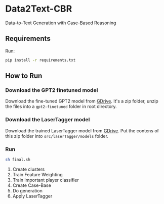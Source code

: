 # Data2Text-CBR
Data-to-Text Generation with Case-Based Reasoning

## Requirements

Run:
```bash
pip install -r requirements.txt
```

<!-- ## Process

### Create Clusters
1. Cluster the messages/sentences from training summaries

### Template Extraction
1. The whole summary can be divided into following components:
    * Winner: Team A defeated Team B
    * Team stats: some stats about both the teams
    * Player stats: some stats about some players (choose important ones)
        * To select important players, learn a model
        * model will predict: for each player, if it should be added in the summary or not - based on its performance (numercial features)
    * Next Game: teams' next games
2. The clusters, also convey these patterns within themselves
3. Extract templates for these components separately from their corresponding clusters 
4. Save the templates on solution side while features (numerical stats) of the corresponding team/player on the problem side

## Generation
1. Break the target problem into components as well
2. Use the same features saved in problem side in case-base to calculate similarity between target problem
    * Learn the weights of the features
3. Use the top most similar template to generate the solution for each component
    * Use LM-Scoring to select the best out of 5/10
4. Combine the solutions
    * Use REG (Referring Expression Generation) here -->

## How to Run

<!-- 1. Create the clusters
```bash
sh create_cluster.sh
``` -->

<!-- 2. Do generation
```bash
sh final.sh
``` -->

### Download the GPT2 finetuned model

Download the fine-tuned GPT2 model from [GDrive](https://drive.google.com/drive/folders/11q4pXX_MPB8P-XNdDfznq9KhnhcMZqol?usp=sharing).
It's a zip folder, unzip the files into a `gpt2-finetuned` folder in root directory.

### Download the LaserTagger model

Download the trained LaserTagger model from [GDrive](https://drive.google.com/file/d/1uZI-ozhOj2KwzDjZDbgTro2JplDLGSXA/view?usp=sharing). Put the contens of this zip folder into `src/laserTagger/models` folder.

### Run

```bash
sh final.sh
```

1. Create clusters
2. Train Feature Weighting
3. Train important player classifier
4. Create Case-Base
5. Do generation
6. Apply LaserTagger

<!-- 
## TODO
1. ~~Extract templates for players/teams stats~~
2. ~~Rank/Select important players (currently done based on efficiency)~~
3. ~~Generate sentences for players stats~~
4. ~~Generate sentences for teams stats~~
5. ~~Learn weights of the features~~ 
6. Possibly select players' combinations (with other players and with teams)
7. ~~Experiment on lesser training data~~
8. ~~Apply lm-scoring on template generation (just after clustering maybe)~~
9. ~~Apply lm-scoring on selecting top sentence after generation~~
10. Select clusters based on num-teams and players in the sentences
11. ~~Generate defeat and next-game based on rules~~
12. If there's a number in the template that doesn't match the stats json, don't take the template
13. Plot cluster paths 
14. ~~Scale the input (sim ftrs) data~~
15. ~~Use alignment for feature importance~~
16. How many summaries follow the defined higher-leve template
17. Improve template generation with codes from rw_fg
18. Experiment on basic attributes data

## LM-Scoring
The [lm-scorer](https://github.com/simonepri/lm-scorer) library doesn't work on Python 3.8+ so I used GPT2 to score sentences.
I fine-tuned a GPT2 model on the Rotowire data using [huggingface's transformers](https://github.com/huggingface/transformers) library and used the model to get perplexity for each proposed solution. -->


<!-- 
# current -> H : next -> H
self.ngt1 = "The TEAM-NAME will stay home to host NEXT-OPPONENT-TEAM on NEXT-DAYNAME ."
# current -> H/V : next -> H : win_streak -> >2
self.ngt2 = "The TEAM-NAME will look to continue their winning streak when they host NEXT-OPPONENT-TEAM on NEXT-DAYNAME ."
# current -> V : next -> V
self.ngt3 = "Next , the TEAM-NAME will head to NEXT-OPPONENT-TEAM-PLACE to face NEXT-OPPONENT-TEAM on NEXT-DAYNAME ."
# current -> H : next -> V
self.ngt4 = "TEAM-PLACE TEAM-NAME will take on the NEXT-OPPONENT-TEAM on NEXT-DAYNAME in NEXT-OPPONENT-TEAM-PLACE next scheduled game ."
# current -> H/V : next -> V
self.ngt5 = "The TEAM-NAME now head to NEXT-OPPONENT-TEAM-PLACE for a NEXT-DAYNAME night showdown versus the NEXT-OPPONENT-TEAM ."
# current -> H/V : next -> V
self.ngt6 = "The TEAM-NAME head to NEXT-OPPONENT-TEAM-PLACE to face off against the NEXT-OPPONENT-TEAM on NEXT-DAYNAME night ."
# current -> H : next -> V
self.ngt7 = "The TEAM-NAME travel to NEXT-OPPONENT-TEAM-PLACE for a NEXT-DAYNAME tilt versus the NEXT-OPPONENT-TEAM ."
# current -> H/V : next -> H : this_game -> lost
self.ngt8 = "The TEAM-NAME will look to bounce back when they host NEXT-OPPONENT-TEAM-PLACE NEXT-OPPONENT-TEAM on NEXT-DAYNAME ."
# current -> H/V : next -> H
self.ngt9 = "TEAM-NAME will host the NEXT-OPPONENT-TEAM-PLACE NEXT-OPPONENT-TEAM on NEXT-DAYNAME ."
# current -> V : next -> H 
self.ngt10 = "The TEAM-PLACE TEAM-NAME will return home to face the NEXT-OPPONENT-TEAM on NEXT-DAYNAME ."
# current -> H/V : next -> H : duration betn this & next game -> >3
self.ngt11 = "The TEAM-PLACE TEAM-NAME now have a couple days off , before they play host to the NEXT-OPPONENT-TEAM on NEXT-DAYNAME . "
# current -> H/V : next -> H/V : this_game -> lost
self.ngt12 = "The TEAM-NAME will look to bounce back when they take on NEXT-OPPONENT-TEAM-PLACE NEXT-OPPONENT-TEAM on NEXT-DAYNAME ."
 -->

<!-- 
# 1. current -> H : next -> H
# 2. current -> H/V : next -> H : win_streak -> >2
# 3. current -> V : next -> V
# 4. current -> H/V : next -> V
# 5. current -> H/V : next -> H : this_game -> lost
# 6. current -> V : next -> H 
# 7. current -> H/V : next -> H : duration betn this & next game -> >3
# 8. current -> H/V : next -> H/V : this_game -> lost
 -->
